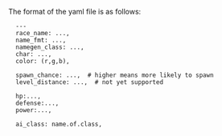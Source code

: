 The format of the yaml file is as follows:

      --- 
      race_name: ...,
      name_fmt: ...,
      namegen_class: ...,
      char: ...,
      color: (r,g,b),

      spawn_chance: ...,  # higher means more likely to spawn
      level_distance: ...,  # not yet supported

      hp:...,
      defense:...,
      power:...,

      ai_class: name.of.class,


